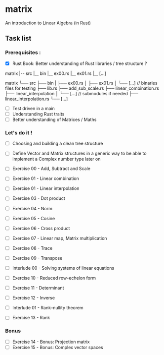 # matrix
An introduction to Linear Algebra (in Rust)

## Task list

### Prerequisites :
- [x] Rust Book: Better understanding of Rust libraries / tree structure ?

matrix
|-- src
    |__ bin
     |__ ex00.rs
     |__ ex01.rs
     |__ [...]

matrix
└── src
   ├── bin
   |    ├── ex00.rs 
   │    ├── ex01.rs
   │    └── [...]   // binaries files for testing 
   ├── lib.rs
   ├── add_sub_scale.rs
   ├── linear_combination.rs
   ├── linear_interpolation
   │    └── [...]   // submodules if needed
   ├── linear_interpolation.rs
   └── [...]


- [ ] Test driven in a main
- [ ] Understanding Rust traits
- [ ] Better understanding of Matrices / Maths

### Let's do it !
- [ ] Choosing and building a clean tree structure
- [ ] Define Vector and Matrix structures in a generic way to be able to implement a Complex number type later on

- [ ] Exercise 00 - Add, Subtract and Scale
- [ ] Exercise 01 - Linear combination
- [ ] Exercise 01 - Linear interpolation
- [ ] Exercise 03 - Dot product
- [ ] Exercise 04 - Norm
- [ ] Exercise 05 - Cosine
- [ ] Exercise 06 - Cross product
- [ ] Exercise 07 - Linear map, Matrix multiplication
- [ ] Exercise 08 - Trace
- [ ] Exercise 09 - Transpose
- [ ] Interlude 00 - Solving systems of linear equations
- [ ] Exercise 10 - Reduced row-echelon form
- [ ] Exercise 11 - Determinant
- [ ] Exercise 12 - Inverse
- [ ] Interlude 01 - Rank–nullity theorem
- [ ] Exercise 13 - Rank

### Bonus
- [ ] Exercise 14 - Bonus: Projection matrix
- [ ] Exercise 15 - Bonus: Complex vector spaces
